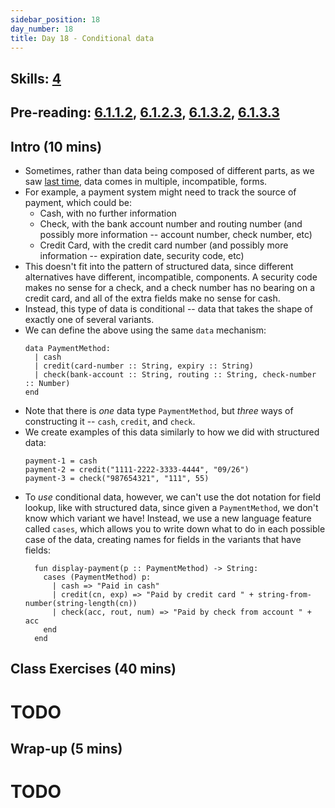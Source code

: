 ```yaml
---
sidebar_position: 18
day_number: 18
title: Day 18 - Conditional data
---
```


## Skills: [4](/skills/#(4))

## Pre-reading: [6.1.1.2](https://dcic-world.org/2024-09-03/intro-struct-data.html#%28part._.A_.First_.Peek_at_.Conditional_.Data%29), [6.1.2.3](https://dcic-world.org/2024-09-03/intro-struct-data.html#%28part._.Defining_and_.Creating_.Conditional_.Data%29), [6.1.3.2](https://dcic-world.org/2024-09-03/intro-struct-data.html#%28part._telling-apart-variants%29), [6.1.3.3](https://dcic-world.org/2024-09-03/intro-struct-data.html#%28part._process-fields-variants%29)

## Intro (10 mins)
- Sometimes, rather than data being composed of different parts, as we saw [last
  time](/days/17), data comes in multiple, incompatible, forms. 
- For example, a payment system might need to track the source of payment, which
  could be:
  - Cash, with no further information
  - Check, with the bank account number and routing number (and possibly more information -- account number, check number, etc)
  - Credit Card, with the credit card number (and possibly more information -- expiration date, security code, etc)
- This doesn't fit into the pattern of structured data, since different
  alternatives have different, incompatible, components. A security code makes
  no sense for a check, and a check number has no bearing on a credit card, and
  all of the extra fields make no sense for cash. 
- Instead, this type of data is conditional -- data that takes the shape of
  exactly one of several variants. 
- We can define the above using the same `data` mechanism:
  ```pyret
  data PaymentMethod:
    | cash
    | credit(card-number :: String, expiry :: String)
    | check(bank-account :: String, routing :: String, check-number :: Number)
  end
  ```
- Note that there is _one_ data type `PaymentMethod`, but _three_ ways of
  constructing it -- `cash`, `credit`, and `check`. 
- We create examples of this data similarly to how we did with structured data:
  ```pyret
  payment-1 = cash
  payment-2 = credit("1111-2222-3333-4444", "09/26")
  payment-3 = check("987654321", "111", 55)
  ```
- To _use_ conditional data, however, we can't use the dot notation for field lookup, like with structured data, 
  since given a `PaymentMethod`, we don't know which variant we have! Instead, we use a 
  new language feature called `cases`, which allows you to write down what to do in each possible case
  of the data, creating names for fields in the variants that have fields:
  ```pyret
    fun display-payment(p :: PaymentMethod) -> String:
      cases (PaymentMethod) p:
        | cash => "Paid in cash"
        | credit(cn, exp) => "Paid by credit card " + string-from-number(string-length(cn))
        | check(acc, rout, num) => "Paid by check from account " + acc
      end
    end
    ```

## Class Exercises (40 mins)

# TODO

## Wrap-up (5 mins)

# TODO


